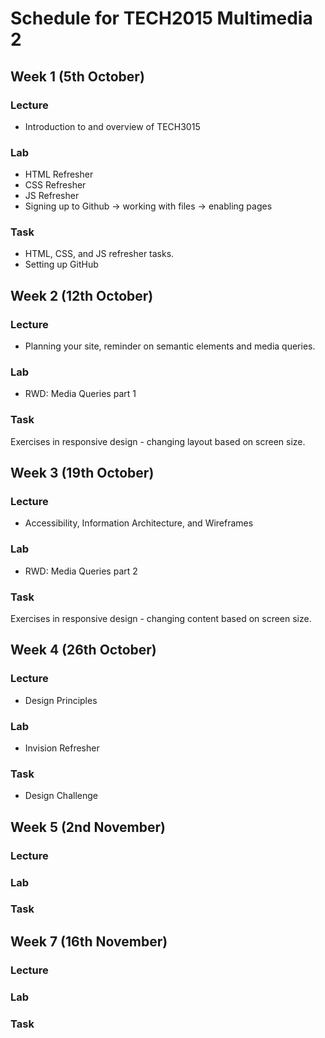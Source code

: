 # Schedule for TECH2015 Multimedia 2

## Week 1 (5th October)

### Lecture

- Introduction to and overview of TECH3015

### Lab

- HTML Refresher
- CSS Refresher
- JS Refresher
- Signing up to Github -> working with files -> enabling pages

### Task

- HTML, CSS, and JS refresher tasks.
- Setting up GitHub

## Week 2 (12th October)

### Lecture

- Planning your site, reminder on semantic elements and media queries.

### Lab

- RWD: Media Queries part 1

### Task

Exercises in responsive design - changing layout based on screen size.

## Week 3 (19th October)

### Lecture

- Accessibility, Information Architecture, and Wireframes

### Lab

- RWD: Media Queries part 2

### Task

Exercises in responsive design - changing content based on screen size.

## Week 4 (26th October)

### Lecture

- Design Principles

### Lab

- Invision Refresher

### Task

- Design Challenge

## Week 5 (2nd November)

### Lecture

### Lab

### Task

## Week 7 (16th November)

### Lecture

### Lab

### Task
